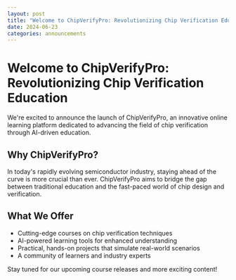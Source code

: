 ```yaml
---
layout: post
title: "Welcome to ChipVerifyPro: Revolutionizing Chip Verification Education"
date: 2024-06-23
categories: announcements
---
```


# Welcome to ChipVerifyPro: Revolutionizing Chip Verification Education

We're excited to announce the launch of ChipVerifyPro, an innovative online learning platform dedicated to advancing the field of chip verification through AI-driven education.

## Why ChipVerifyPro?

In today's rapidly evolving semiconductor industry, staying ahead of the curve is more crucial than ever. ChipVerifyPro aims to bridge the gap between traditional education and the fast-paced world of chip design and verification.

## What We Offer

- Cutting-edge courses on chip verification techniques
- AI-powered learning tools for enhanced understanding
- Practical, hands-on projects that simulate real-world scenarios
- A community of learners and industry experts

Stay tuned for our upcoming course releases and more exciting content!
